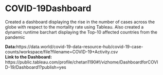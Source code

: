 # COVID-19Dashboard
<p>Created a dashboard displaying the rise in the number of cases across the globe with respect to the mortality rate using Tableau. Also created a dynamic runtime barchart displaying the Top-10 affected countries from the pandemic</p>
<b>Data:</b>https://data.world/covid-19-data-resource-hub/covid-19-case-counts/workspace/file?filename=COVID-19+Activity.csv
<br>
<b>Link to the Dashboard:</b> https://public.tableau.com/profile/chetan1190#!/vizhome/DashboardforCOVID-19/Dashboard1?publish=yes
